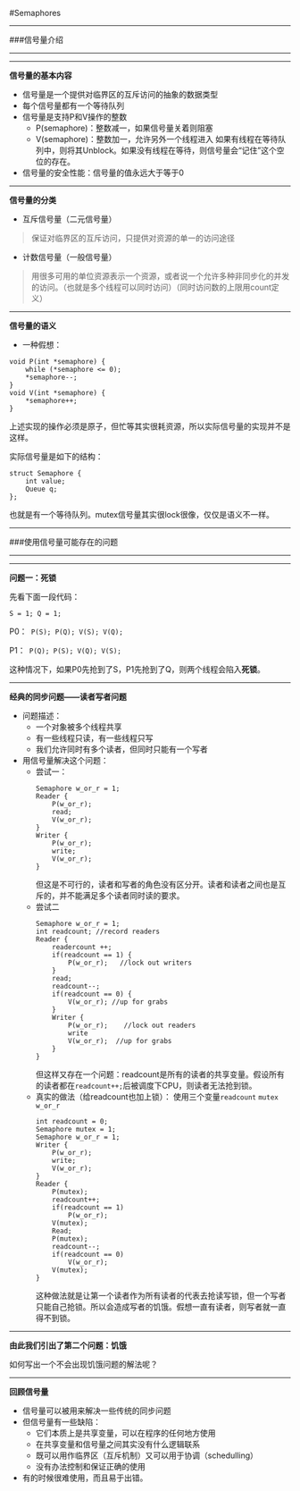 #Semaphores

----

###信号量介绍

---

---
**信号量的基本内容**
- 信号量是一个提供对临界区的互斥访问的抽象的数据类型
- 每个信号量都有一个等待队列
- 信号量是支持P和V操作的整数
  - P(semaphore)：整数减一，如果信号量关着则阻塞
  - V(semaphore)：整数加一，允许另外一个线程进入
  如果有线程在等待队列中，则将其Unblock。如果没有线程在等待，则信号量会“记住”这个空位的存在。
- 信号量的安全性能：信号量的值永远大于等于0

---
**信号量的分类**
- 互斥信号量（二元信号量）
>保证对临界区的互斥访问，只提供对资源的单一的访问途径
- 计数信号量（一般信号量）
>用很多可用的单位资源表示一个资源，或者说一个允许多种非同步化的并发的访问。（也就是多个线程可以同时访问）（同时访问数的上限用count定义）

---
**信号量的语义**
- 一种假想：
```
void P(int *semaphore) {
    while (*semaphore <= 0);
    *semaphore--;
}
void V(int *semaphore) {
    *semaphore++;
}
```
上述实现的操作必须是原子，但忙等其实很耗资源，所以实际信号量的实现并不是这样。

实际信号量是如下的结构：
```
struct Semaphore {
    int value;
    Queue q;
};
```
也就是有一个等待队列。mutex信号量其实很lock很像，仅仅是语义不一样。

---

###使用信号量可能存在的问题

---

---
**问题一：死锁**

先看下面一段代码：

```S = 1; Q = 1;```

P0：``` P(S); P(Q); V(S); V(Q);```

P1：``` P(Q); P(S); V(Q); V(S);```

这种情况下，如果P0先抢到了S，P1先抢到了Q，则两个线程会陷入**死锁**。

---
**经典的同步问题——读者写者问题**
- 问题描述：
  - 一个对象被多个线程共享
  - 有一些线程只读，有一些线程只写
  - 我们允许同时有多个读者，但同时只能有一个写者
- 用信号量解决这个问题：
  - 尝试一：
    ```
    Semaphore w_or_r = 1;
    Reader {
        P(w_or_r);
        read;
        V(w_or_r);
    }
    Writer {
        P(w_or_r);
        write;
        V(w_or_r);
    }
    ```
    但这是不可行的，读者和写者的角色没有区分开。读者和读者之间也是互斥的，并不能满足多个读者同时读的要求。
  - 尝试二
    ```
    Semaphore w_or_r = 1;
    int readcount; //record readers
    Reader {
        readercount ++;
        if(readcount == 1) {
            P(w_or_r);   //lock out writers
        }
        read;
        readcount--;
        if(readcount == 0) {
            V(w_or_r); //up for grabs
        }
        Writer {
            P(w_or_r);    //lock out readers
            write
            V(w_or_r);  //up for grabs
        }
    }
    ```
    但这样又存在一个问题：readcount是所有的读者的共享变量。假设所有的读者都在`readcount++;`后被调度下CPU，则读者无法抢到锁。
  - 真实的做法（给readcount也加上锁）：
    使用三个变量`readcount` `mutex` `w_or_r`
    ```
    int readcount = 0; 
    Semaphore mutex = 1;
    Semaphore w_or_r = 1;
    Writer {
        P(w_or_r);
        write;
        V(w_or_r);
    }    
    Reader {
        P(mutex);
        readcount++;
        if(readcount == 1)
            P(w_or_r);
        V(mutex);
        Read;
        P(mutex);
        readcount--;
        if(readcount == 0)
            V(w_or_r);
        V(mutex);
    }
    ```
    这种做法就是让第一个读者作为所有读者的代表去抢读写锁，但一个写者只能自己抢锁。所以会造成写者的饥饿。假想一直有读者，则写者就一直得不到锁。


---
**由此我们引出了第二个问题：饥饿**

如何写出一个不会出现饥饿问题的解法呢？

---

**回顾信号量**
- 信号量可以被用来解决一些传统的同步问题
- 但信号量有一些缺陷：
  - 它们本质上是共享变量，可以在程序的任何地方使用
  - 在共享变量和信号量之间其实没有什么逻辑联系 
  - 既可以用作临界区（互斥机制）又可以用于协调（schedulling）
  - 没有办法控制和保证正确的使用
- 有的时候很难使用，而且易于出错。
